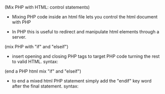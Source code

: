(Mix PHP with HTML: control statements)

- Mixing PHP code inside an html file lets you control the html document with PHP

- In PHP this is useful to redirect and manipulate html elements through a server.


(mix PHP with "if" and "elseif")
- insert opening and closing PHP tags to target PHP code turning the rest to valid HTML. 
syntax: <?php if(is_n): ?> <valid html/> <?php elseif(is_n): ?> <valid html/>


(end a PHP html mix "if" and "elseif")
- to end a mixed html PHP statement simply add the "endif" key word after the final statement.
syntax: <?php if(is_n): ?> <valid html/> <?php else: ?> <valid html/> <?php endif ?>